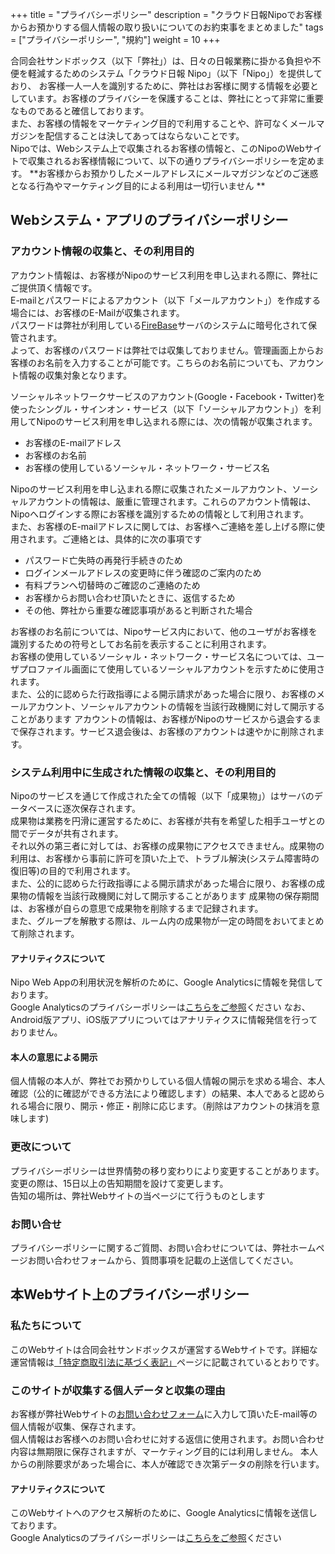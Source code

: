 +++
title = "プライバシーポリシー"
description = "クラウド日報Nipoでお客様からお預かりする個人情報の取り扱いについてのお約束事をまとめました"
tags = ["プライバシーポリシー", "規約"]
weight = 10
+++

合同会社サンドボックス（以下「弊社」）は、日々の日報業務に掛かる負担や不便を軽減するためのシステム「クラウド日報 Nipo」（以下「Nipo」）を提供しており、
お客様一人一人を識別するために、弊社はお客様に関する情報を必要としています。お客様のプライバシーを保護することは、弊社にとって非常に重要なものであると確信しております。  
また、お客様の情報をマーケティング目的で利用することや、許可なくメールマガジンを配信することは決してあってはならないことです。  
Nipoでは、Webシステム上で収集されるお客様の情報と、このNipoのWebサイトで収集されるお客様情報について、以下の通りプライバシーポリシーを定めます。
**お客様からお預かりしたメールアドレスにメールマガジンなどのご迷惑となる行為やマーケティング目的による利用は一切行いません **

## Webシステム・アプリのプライバシーポリシー
### アカウント情報の収集と、その利用目的

アカウント情報は、お客様がNipoのサービス利用を申し込まれる際に、弊社にご提供頂く情報です。  
E-mailとパスワードによるアカウント（以下「メールアカウント」）を作成する場合には、お客様のE-Mailが収集されます。  
パスワードは弊社が利用している[FireBase](https://firebase.google.com/)サーバのシステムに暗号化されて保管されます。  
よって、お客様のパスワードは弊社では収集しておりません。管理画面上からお客様のお名前を入力することが可能です。こちらのお名前についても、アカウント情報の収集対象となります。

ソーシャルネットワークサービスのアカウント(Google・Facebook・Twitter)を使ったシングル・サインオン・サービス（以下「ソーシャルアカウント」）を利用してNipoのサービス利用を申し込まれる際には、次の情報が収集されます。
- お客様のE-mailアドレス
- お客様のお名前
- お客様の使用しているソーシャル・ネットワーク・サービス名

Nipoのサービス利用を申し込まれる際に収集されたメールアカウント、ソーシャルアカウントの情報は、厳重に管理されます。これらのアカウント情報は、Nipoへログインする際にお客様を識別するための情報として利用されます。  
また、お客様のE-mailアドレスに関しては、お客様へご連絡を差し上げる際に使用されます。ご連絡とは、具体的に次の事項です
- パスワード亡失時の再発行手続きのため
- ログインメールアドレスの変更時に伴う確認のご案内のため
- 有料プランへ切替時のご確認のご連絡のため
- お客様からお問い合わせ頂いたときに、返信するため
- その他、弊社から重要な確認事項があると判断された場合

お客様のお名前については、Nipoサービス内において、他のユーザがお客様を識別するための符号としてお名前を表示することに利用されます。  
お客様の使用しているソーシャル・ネットワーク・サービス名については、ユーザプロファイル画面にて使用しているソーシャルアカウントを示すために使用されます。  
また、公的に認めらた行政指導による開示請求があった場合に限り、お客様のメールアカウント、ソーシャルアカウントの情報を当該行政機関に対して開示することがあります
アカウントの情報は、お客様がNipoのサービスから退会するまで保存されます。サービス退会後は、お客様のアカウントは速やかに削除されます。

### システム利用中に生成された情報の収集と、その利用目的

Nipoのサービスを通じて作成された全ての情報（以下「成果物」）はサーバのデータベースに逐次保存されます。  
成果物は業務を円滑に運営するために、お客様が共有を希望した相手ユーザとの間でデータが共有されます。  
それ以外の第三者に対しては、お客様の成果物にアクセスできません。成果物の利用は、お客様から事前に許可を頂いた上で、トラブル解決(システム障害時の復旧等)の目的で利用されます。  
また、公的に認めらた行政指導による開示請求があった場合に限り、お客様の成果物の情報を当該行政機関に対して開示することがあります
成果物の保存期間は、お客様が自らの意思で成果物を削除するまで記録されます。  
また、グループを解散する際は、ルーム内の成果物が一定の時間をおいてまとめて削除されます。

#### アナリティクスについて
Nipo Web Appの利用状況を解析のために、Google Analyticsに情報を発信しております。  
Google Analyticsのプライバシーポリシーは[こちらをご参照](https://www.google.com/analytics/terms/jp.html)ください
なお、Android版アプリ、iOS版アプリについてはアナリティクスに情報発信を行っておりません。

#### 本人の意思による開示

個人情報の本人が、弊社でお預かりしている個人情報の開示を求める場合、本人確認（公的に確認ができる方法により確認します）の結果、本人であると認められる場合に限り、開示・修正・削除に応じます。（削除はアカウントの抹消を意味します)

### 更改について
プライバシーポリシーは世界情勢の移り変わりにより変更することがあります。変更の際は、15日以上の告知期間を設けて変更します。  
告知の場所は、弊社Webサイトの当ページにて行うものとします

### お問い合せ

プライバシーポリシーに関するご質問、お問い合わせについては、弊社ホームページお問い合わせフォームから、質問事項を記載の上送信してください。

## 本Webサイト上のプライバシーポリシー
### 私たちについて
このWebサイトは合同会社サンドボックスが運営するWebサイトです。詳細な運営情報は<a href="https://nipo.sndbox.jp/rule/business-deal">「特定商取引法に基づく表記」</a>ページに記載されているとおりです。

### このサイトが収集する個人データと収集の理由
お客様が弊社Webサイトの<a href="https://nipo.sndbox.jp/inquery">お問い合わせフォーム</a>に入力して頂いたE-mail等の個人情報が収集、保存されます。  
個人情報はお客様へのお問い合わせに対する返信に使用されます。お問い合わせ内容は無期限に保存されますが、マーケティング目的には利用しません。
本人からの削除要求があった場合に、本人が確認でき次第データの削除を行います。

#### アナリティクスについて
このWebサイトへのアクセス解析のために、Google Analyticsに情報を送信しております。  
Google Analyticsのプライバシーポリシーは[こちらをご参照](https://www.google.com/analytics/terms/jp.html)ください
